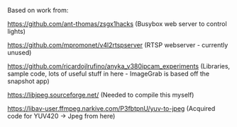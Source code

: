 Based on work from:

https://github.com/ant-thomas/zsgx1hacks (Busybox web server to control lights)

https://github.com/mpromonet/v4l2rtspserver (RTSP webserver - currently unused)

https://github.com/ricardojlrufino/anyka_v380ipcam_experiments (Libraries, sample code, lots of useful stuff in here - ImageGrab is based off the snapshot app)

https://libjpeg.sourceforge.net/ (Needed to compile this myself)

https://libav-user.ffmpeg.narkive.com/P3fbtpnU/yuv-to-jpeg (Acquired code for YUV420 -> Jpeg from here)